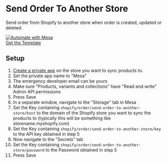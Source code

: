 # Send Order To Another Store
Send order from Shopify to another store when order is created, updated or deleted.

[![Automate with Mesa](https://www.getmesa.com/images/integrate.png)<br />Get the Template](https://www.getmesa.com/install/shoppad/mesa-templates/shopify/order/send-order-to-another-store)

## Setup

1. [Create a private app](https://help.shopify.com/en/manual/apps/private-apps#generate-credentials-from-the-shopify-admin) on the store you want to sync products to. 
2. Set the private app name to "Mesa"
3. The emergency developer email can be yours
4. Make sure "Products, variants and collections" have "Read and write" Admin API permissions
5. Press Save
6. In a separate window, navigate to the "Storage" tab in Mesa
7. Set the Key containing `shopify/order/send-order-to-another-store/host` to the domain of the Shopify store you want to sync the products to (typically this will be something like storename.myshopify.com)
8. Set the Key containing `shopify/order/send-order-to-another-store/key` to the API key obtained in step 5
9. Now navigate to the "Secrets" tab
10. Set the Key containing `shopify/order/send-order-to-another-store/password` to the Password obtained in step 5
11. Press Save